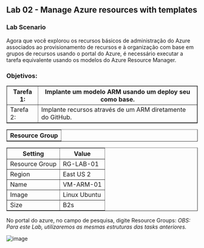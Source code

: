 <h2>Lab 02 - Manage Azure resources with templates</h2> 

<h3>Lab Scenario</h3> 

Agora que você explorou os recursos básicos de administração do Azure associados ao provisionamento de recursos e à organização com base em grupos de recursos usando o portal do Azure, é necessário executar a tarefa equivalente usando os modelos do Azure Resource Manager. 

<h3>Objetivos:</h3>

<table border="1">    
  <tr>
    <th colspan="1">Tarefa 1:</th>  	              
    <th colspan="2">Implante um modelo ARM usando um deploy seu como base.</th>
  </tr>
<td>Tarefa 2:</td>
    <td>Implante recursos através de um ARM diretamente do GitHub.</td>
  </tr>
 </table>
 
 <table border="1">    
  <tr>
    <th colspan="1">Resource Group</th> 
</table>

<table border="1">    
  <tr>
    <th colspan="1">Setting</th>  	              
    <th colspan="2">Value</th>
  </tr>
<td>Resource Group</td>
    <td>RG-LAB-01</td>
  </tr>
  <tr>
    <td>Region </td>
    <td>East US 2</td>
  </tr>
  <td>Name</td>
    <td>VM-ARM-01</td>
  </tr>
  <tr>
    <td>Image</td>
    <td>Linux Ubuntu</td>
  </tr>
  <tr>
    <td>Size</td>
    <td>B2s</td>
  </tr>
 </table>
 
No portal do azure, no campo de pesquisa, digite Resource Groups: 
<i>OBS: Para este Lab, utilizaremos as mesmas estruturas das tasks anteriores.</i>

![image](https://user-images.githubusercontent.com/107069287/189681759-ed7d2108-5464-4dee-adb7-0e8985e488db.png)

